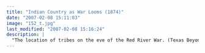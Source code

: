 ```yaml
---
title: "Indian Country as War Looms (1874)"
date: "2007-02-08 15:11:03"
image: "152_t.jpg"
last_modified: "2007-02-08 15:16:24"
description: |
  "The location of tribes on the eve of the Red River War. (Texas Beyond History)"
---
```



